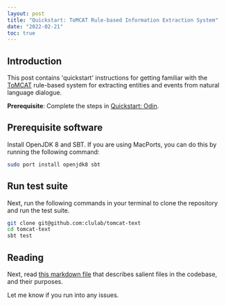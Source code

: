 ```yaml
---
layout: post
title: "Quickstart: ToMCAT Rule-based Information Extraction System"
date: "2022-02-21"
toc: true
---
```


Introduction
------------

This post contains 'quickstart' instructions for getting familiar with the
[ToMCAT](https://ml4ai.github.io/tomcat) rule-based system for extracting
entities and events from natural language dialogue.

**Prerequisite**: Complete the steps in [Quickstart: Odin](/posts/quickstart-odin.html).

Prerequisite software
---------------------

Install OpenJDK 8 and SBT. If you are using MacPorts, you can do this by running the
following command:

```bash
sudo port install openjdk8 sbt
```

Run test suite
--------------

Next, run the following commands in your terminal to clone the repository and
run the test suite.

```bash
git clone git@github.com:clulab/tomcat-text
cd tomcat-text
sbt test
```

Reading
-------

Next, read [this markdown
file](https://github.com/clulab/tomcat-text/blob/master/docs/Doc_for_ASIST_Odin.md)
that describes salient files in the codebase, and their purposes.

Let me know if you run into any issues.
